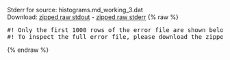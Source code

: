 Stderr for source:  histograms.md_working_3.dat   
Download: [zipped raw stdout](histograms.md_working_3.dat.plumed_master.stdout.txt.zip) - [zipped raw stderr](histograms.md_working_3.dat.plumed_master.stderr.txt.zip) 
{% raw %}
<pre>
#! Only the first 1000 rows of the error file are shown below
#! To inspect the full error file, please download the zipped raw stderr file above
</pre>
{% endraw %}
